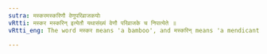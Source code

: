 ```yaml
---
sutra: मस्करमस्करिणौ वेणुपरिव्राजकयोः
vRtti: मस्कर मस्करिन् इत्येतौ यथासंख्यं वेणौ परिव्राजके च निपात्येते ॥
vRtti_eng: The word मस्कर means 'a bamboo', and मस्करिन् means 'a mendicant monk'.

---
```

